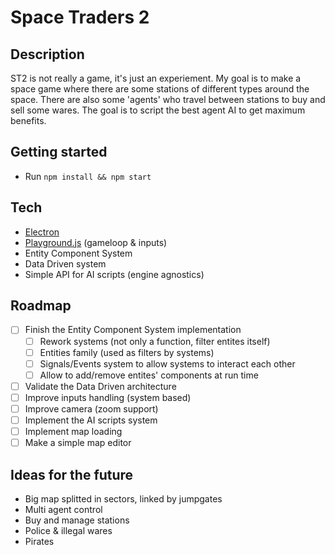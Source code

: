 # Space Traders 2

## Description

ST2 is not really a game, it's just an experiement.
My goal is to make a space game where there are some stations of different types around the space.
There are also some 'agents' who travel between stations to buy and sell some wares.
The goal is to script the best agent AI to get maximum benefits.

## Getting started

- Run `npm install && npm start`

## Tech

- [Electron](https://github.com/electron/electron)
- [Playground.js](https://github.com/rezoner/playground) (gameloop & inputs)
- Entity Component System
- Data Driven system
- Simple API for AI scripts (engine agnostics)

## Roadmap

- [ ] Finish the Entity Component System implementation
  - [ ] Rework systems (not only a function, filter entites itself)
  - [ ] Entities family (used as filters by systems)
  - [ ] Signals/Events system to allow systems to interact each other
  - [ ] Allow to add/remove entites' components at run time
- [ ] Validate the Data Driven architecture
- [ ] Improve inputs handling (system based)
- [ ] Improve camera (zoom support)
- [ ] Implement the AI scripts system
- [ ] Implement map loading
- [ ] Make a simple map editor

## Ideas for the future

- Big map splitted in sectors, linked by jumpgates
- Multi agent control
- Buy and manage stations
- Police & illegal wares
- Pirates
